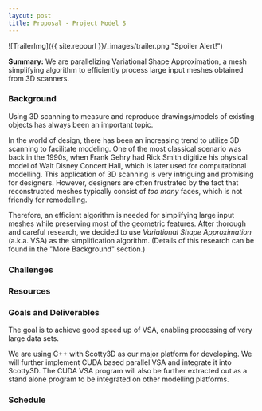 ```yaml
---
layout: post
title: Proposal - Project Model S
---
```

![TrailerImg]({{ site.repourl }}/_images/trailer.png "Spoiler Alert!")
<div class="message">
  <b>Summary:</b> We are parallelizing Variational Shape Approximation, a mesh simplifying algorithm to 
  efficiently process large input meshes obtained from 3D scanners.
</div>

### Background
Using 3D scanning to measure and reproduce drawings/models of existing objects has always been an important topic.

In the world of design, there has been an increasing trend to utilize 3D scanning to facilitate modeling. One of the
most classical scenario was back in the 1990s, when Frank Gehry had Rick Smith digitize his physical model of 
Walt Disney Concert Hall, which is later used for computational modelling. This application of 3D scanning is very
intriguing and promising for designers. However, designers are often frustrated by the fact that reconstructed meshes
typically consist of *too many* faces, which is not friendly for remodelling.

Therefore, an efficient algorithm is needed for simplifying large input meshes while preserving most of the geometric
features. After thorough and careful research, we decided to use *Variational Shape Approximation* (a.k.a. VSA) as the 
simplification algorithm. (Details of this research can be found in the "More Background" section.)

### Challenges

### Resources

### Goals and Deliverables
The goal is to achieve good speed up of VSA, enabling processing of very large data sets.

We are using C++ with Scotty3D as our major platform for developing. We will further implement CUDA based parallel VSA
and integrate it into Scotty3D. The CUDA VSA program will also be further extracted out as a stand alone program to be
integrated on other modelling platforms.
### Schedule
